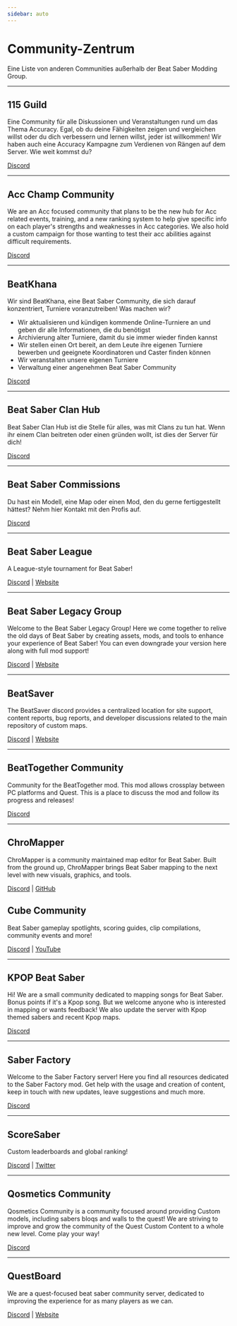 ```yaml
---
sidebar: auto
---
```


# Community-Zentrum
Eine Liste von anderen Communities außerhalb der Beat Saber Modding Group.

---

## 115 Guild
Eine Community für alle Diskussionen und Veranstaltungen rund um das Thema Accuracy. Egal, ob du deine Fähigkeiten zeigen und vergleichen willst oder du dich verbessern und lernen willst, jeder ist willkommen! Wir haben auch eine Accuracy Kampagne zum Verdienen von Rängen auf dem Server. Wie weit kommst du?

[Discord](https://discord.gg/j8m8cxr)

---

## Acc Champ Community
We are an Acc focused community that plans to be the new hub for Acc related events, training, and a new ranking system to help give specific info on each player's strengths and weaknesses in Acc categories. We also hold a custom campaign for those wanting to test their acc abilities against difficult requirements.

[Discord](https://discord.gg/zd8W4rr)

---

## BeatKhana
Wir sind BeatKhana, eine Beat Saber Community, die sich darauf konzentriert, Turniere voranzutreiben! Was machen wir?

* Wir aktualisieren und kündigen kommende Online-Turniere an und geben dir alle Informationen, die du benötigst
* Archivierung alter Turniere, damit du sie immer wieder finden kannst
* Wir stellen einen Ort bereit, an dem Leute ihre eigenen Turniere bewerben und geeignete Koordinatoren und Caster finden können
* Wir veranstalten unsere eigenen Turniere
* Verwaltung einer angenehmen Beat Saber Community

[Discord](https://discord.gg/5NjfSAC)

---

## Beat Saber Clan Hub
Beat Saber Clan Hub ist die Stelle für alles, was mit Clans zu tun hat. Wenn ihr einem Clan beitreten oder einen gründen wollt, ist dies der Server für dich!

[Discord](https://discord.gg/2a89Nmm3PC)

---

## Beat Saber Commissions
Du hast ein Modell, eine Map oder einen Mod, den du gerne fertiggestellt hättest? Nehm hier Kontakt mit den Profis auf.

[Discord](https://discord.gg/e4f3WBBVnr)

---

## Beat Saber League
A League-style tournament for Beat Saber!

[Discord](https://discord.gg/rNmazdz) | [Website](https://beatsaberleague.com/)

---

## Beat Saber Legacy Group
Welcome to the Beat Saber Legacy Group! Here we come together to relive the old days of Beat Saber by creating assets, mods, and tools to enhance your experience of Beat Saber! You can even downgrade your version here along with full mod support!

[Discord](https://discord.gg/MrwMx5e) | [Website](https://bslegacy.com/)

---

## BeatSaver
The BeatSaver discord provides a centralized location for site support, content reports, bug reports, and developer discussions related to the main repository of custom maps.

[Discord](https://discord.gg/rjVDapkMmj) | [Website](https://beatsaver.com/)

---

## BeatTogether Community
Community for the BeatTogether mod. This mod allows crossplay between PC platforms and Quest. This is a place to discuss the mod and follow its progress and releases!

[Discord](https://discord.com/invite/gezGrFG4tz)

---

## ChroMapper
ChroMapper is a community maintained map editor for Beat Saber. Built from the ground up, ChroMapper brings Beat Saber mapping to the next level with new visuals, graphics, and tools.

[Discord](https://discord.gg/mMzzNSh) | [GitHub](https://www.github.com/Caeden117/ChroMapper)

## Cube Community
Beat Saber gameplay spotlights, scoring guides, clip compilations, community events and more!

[Discord](https://discord.gg/dwe8mbC) | [YouTube](https://youtube.com/CubeCommunity)

---

## KPOP Beat Saber
Hi! We are a small community dedicated to mapping songs for Beat Saber. Bonus points if it's a Kpop song. But we welcome anyone who is interested in mapping or wants feedback! We also update the server with Kpop themed sabers and recent Kpop maps.

[Discord](https://discord.gg/c9uHGYP)

---

## Saber Factory
Welcome to the Saber Factory server! Here you find all resources dedicated to the Saber Factory mod. Get help with the usage and creation of content, keep in touch with new updates, leave suggestions and much more.

[Discord](https://discord.gg/PjD7WcChH3)

---

## ScoreSaber
Custom leaderboards and global ranking!

[Discord](https://discord.gg/WpuDMwU) | [Twitter](https://twitter.com/scoresaber)

---

## Qosmetics Community
Qosmetics Community is a community focused around providing Custom models, including sabers bloqs and walls to the quest! We are striving to improve and grow the community of the Quest Custom Content to a whole new level. Come play your way!

[Discord](https://discord.gg/NXnPYEh)

---

## QuestBoard
We are a quest-focused beat saber community server, dedicated to improving the experience for as many players as we can.

[Discord](https://discord.gg/d6DyW9v) | [Website](https://www.questmodding.com/)
